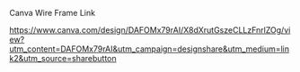 Canva Wire Frame Link

https://www.canva.com/design/DAFOMx79rAI/X8dXrutGszeCLLzFnrlZOg/view?utm_content=DAFOMx79rAI&utm_campaign=designshare&utm_medium=link2&utm_source=sharebutton
